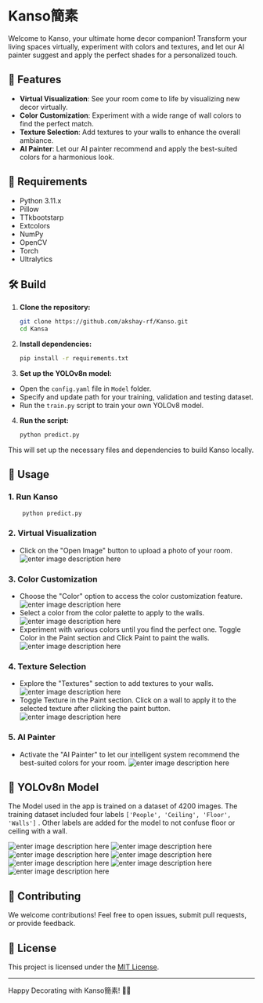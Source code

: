
# Kanso簡素

Welcome to Kanso, your ultimate home decor companion! Transform your living spaces virtually, experiment with colors and textures, and let our AI painter suggest and apply the perfect shades for a personalized touch.

## 🌟 Features

- **Virtual Visualization**: See your room come to life by visualizing new decor virtually.
- **Color Customization**: Experiment with a wide range of wall colors to find the perfect match.
- **Texture Selection**: Add textures to your walls to enhance the overall ambiance.
- **AI Painter**: Let our AI painter recommend and apply the best-suited colors for a harmonious look.
## 📌 Requirements

-   Python 3.11.x
-   Pillow
- TTkbootstarp
- Extcolors
- NumPy
- OpenCV
- Torch
- Ultralytics


## 🛠️ Build

1. **Clone the repository:**
   ```bash
   git clone https://github.com/akshay-rf/Kanso.git
   cd Kansa
   ```
2. **Install dependencies:**
	```bash
	pip install -r requirements.txt
	```
 
 3.  **Set up the YOLOv8n model:**
   -   Open the `config.yaml` file in `Model` folder.
  -   Specify and update path for your training, validation and testing dataset.
  - Run the `train.py` script to train your own YOLOv8 model.
4. **Run the script:**
	```bash
	python predict.py
	```

This will set up the necessary files and dependencies to build Kanso locally.

## 🎉 Usage
### 1. Run Kanso 
```bash
	python predict.py
``` 

### 2. Virtual Visualization
- Click on the "Open Image" button to upload a photo of your room.    
![enter image description here](https://i.ibb.co/9vxNfNJ/x1.png)
### 3. Color Customization

- Choose the "Color" option to access the color customization feature.
![enter image description here](https://i.ibb.co/BNXNwnR/x2.png)
- Select a color from the color palette to apply to the walls.
![enter image description here](https://i.ibb.co/gycDKcY/Screenshot-2023-12-19-195527.png)
- Experiment with various colors until you find the perfect one. Toggle Color in the Paint section and Click Paint to paint the walls.
![enter image description here](https://i.ibb.co/6t515ZR/x2.png)
    

### 4. Texture Selection

- Explore the "Textures" section to add textures to your walls.
![enter image description here](https://i.ibb.co/3vd44rk/x3.png)
- Toggle Texture in the Paint section. Click on a wall to apply it to the selected texture after clicking the paint button.
![enter image description here](https://i.ibb.co/5BJTF6H/Screenshot-2023-12-19-201135.png)

### 5. AI Painter

- Activate the "AI Painter" to let our intelligent system recommend the best-suited colors for your room.
![enter image description here](https://i.ibb.co/9wBHrNP/Screenshot-2023-12-19-201520.png)

## 🤖 YOLOv8n Model
The Model used in the app is trained on a dataset of 4200 images. The training dataset included four labels `['People', 'Ceiling', 'Floor', 'Walls']` . Other labels are added for the model to not confuse floor or ceiling with a wall.

![enter image description here](https://i.ibb.co/Wtv9YGf/Box-F1-curve.png)
![enter image description here](https://i.ibb.co/p2HxDvr/Box-P-curve.png)
![enter image description here](https://i.ibb.co/wJD4zFF/Box-PR-curve.png)
![enter image description here](https://i.ibb.co/m6fmR2d/Box-R-curve.png)
![enter image description here](https://i.ibb.co/27Zx8t8/confusion-matrix.png)
![enter image description here](https://i.ibb.co/9VQpgC9/Mask-F1-curve.png)
![enter image description here](https://i.ibb.co/znpsL4p/results.png)

## 🤝 Contributing
We welcome contributions! Feel free to open issues, submit pull requests, or provide feedback.

## 📝 License

This project is licensed under the [MIT License](https://github.com/akshay-rf/Kanso/blob/main/LICENSE).

----------
Happy Decorating with Kanso簡素! 🏡✨
